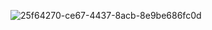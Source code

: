 
![25f64270-ce67-4437-8acb-8e9be686fc0d](https://github.com/MorganDPickens/MorganDPickens/assets/144762064/66df84de-75bb-43e7-9571-7226badb1992)



<!--
**MorganDPickens/MorganDPickens** is a ✨ _special_ ✨ repository because its `README.md` (this file) appears on your GitHub profile.

Here are some ideas to get you started:

- 🔭 I’m currently working on ...
- 🌱 I’m currently learning ...
- 👯 I’m looking to collaborate on ...
- 🤔 I’m looking for help with ...
- 💬 Ask me about ...
- 📫 How to reach me: ...
- 😄 Pronouns: ...
- ⚡ Fun fact: ...
-->

